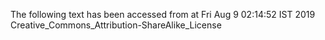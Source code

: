 The following text has been accessed from at Fri Aug 9 02:14:52 IST 2019
Creative_Commons_Attribution-ShareAlike_License
